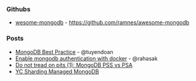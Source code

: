 ### Githubs
- [wesome-mongodb](https://github.com/ramnes/awesome-mongodb) - https://github.com/ramnes/awesome-mongodb

### Posts
- [MongoDB Best Practice](https://medium.com/@tuyendoan/mongodb-best-practice-10c35ce71210) - @tuyendoan
- [Enable mongodb authentication with docker](https://medium.com/rahasak/enable-mongodb-authentication-with-docker-1b9f7d405a94) - @rahasak
- [Do not tread on pits (1): MongoDB PSS vs PSA](https://developpaper.com/do-not-tread-on-pits-1-mongodb-pss-vs-psa/)
- [YC Sharding Managed MongoDB](https://yandex.cloud/ru/docs/managed-mongodb/concepts/sharding?utm_referrer=https%3A%2F%2Fwww.google.com%2F)
